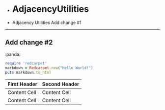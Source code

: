 * # AdjacencyUtilities
* Adjacency Utilities
Add change #1
---
Add change #2
---
:panda:
```ruby
require 'redcarpet'
markdown = Redcarpet.new("Hello World!")
puts markdown.to_html
```
First Header  | Second Header
------------- | -------------
Content Cell  | Content Cell
Content Cell  | Content Cell
